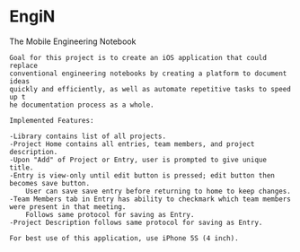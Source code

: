 # EngiN
The Mobile Engineering Notebook

    Goal for this project is to create an iOS application that could replace 
    conventional engineering notebooks by creating a platform to document ideas 
    quickly and efficiently, as well as automate repetitive tasks to speed up t
    he documentation process as a whole.

    Implemented Features:

    -Library contains list of all projects.
    -Project Home contains all entries, team members, and project description.
    -Upon "Add" of Project or Entry, user is prompted to give unique title.
    -Entry is view-only until edit button is pressed; edit button then becomes save button.  
        User can save save entry before returning to home to keep changes.
    -Team Members tab in Entry has ability to checkmark which team members were present in that meeting.  
        Follows same protocol for saving as Entry.
    -Project Description follows same protocol for saving as Entry.

    For best use of this application, use iPhone 5S (4 inch).